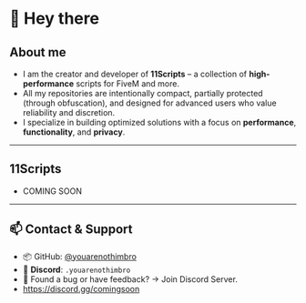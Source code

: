 # 👋 Hey there


## About me
- I am the creator and developer of **11Scripts** – a collection of **high-performance** scripts for FiveM and more.
 - All my repositories are intentionally compact, partially protected (through obfuscation), and designed for advanced users who value reliability and discretion.
  - I specialize in building optimized solutions with a focus on **performance**, **functionality**, and **privacy**.

---

## 11Scripts

- COMING SOON

---

## 📫 Contact & Support

- 📦 GitHub: [@youarenothimbro](https://github.com/youarenothimbro)  
- 💬 **Discord**: `.youarenothimbro`
- 🐛 Found a bug or have feedback? → Join Discord Server.  
- https://discord.gg/comingsoon
